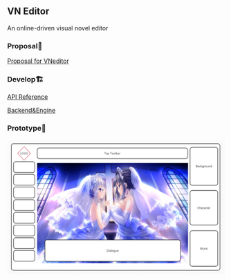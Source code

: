 ## VN Editor

An online-driven visual novel editor 

### Proposal🎇

[Proposal for VNeditor](doc/proposal.md)

### Develop🏗️

[API Reference](https://github.com/CS222-UIUC/VNEditor/blob/backend/doc/API.md)

[Backend&Engine](https://github.com/CS222-UIUC/VNEditor/tree/backend)

### Prototype🧻

![demo](doc/demo.png)
